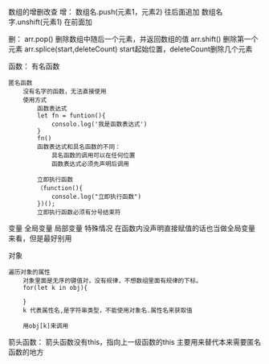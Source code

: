 数组的增删改查
增：
    数组名.push(元素1，元素2)
        往后面追加
    数组名字.unshift(元素1)
        在前面加


删：
    arr.pop()
        删除数组中随后一个元素，并返回数组的值
    arr.shift()
        删除第一个元素
    arr.splice(start,deleteCount)
        start起始位置，deleteCount删除几个元素

函数：
    有名函数


    匿名函数
        没有名字的函数，无法直接使用
        使用方式
            函数表达式
            let fn = funtion(){
                consolo.log('我是函数表达式')
            }
            fn()
            函数表达式和具名函数的不同：
                具名函数的调用可以在任何位置
                函数表达式必须先声明后调用

            立即执行函数
            （function(){
                console.log("立即执行函数")
            })();
            立即执行函数必须有分号结束符

变量
    全局变量
    局部变量
        特殊情况
            在函数内没声明直接赋值的话也当做全局变量来看，但是最好别用



对象

    遍历对象的属性
        对象里面是无序的键值对，没有规律，不想数组里面有规律的下标。
        for(let k in obj){

        }
        k 代表属性名,是字符串类型，不能使用对象名.属性名来获取值

        用obj[k]来调用





箭头函数：
    箭头函数没有this，指向上一级函数的this
    主要用来替代本来需要匿名函数的地方